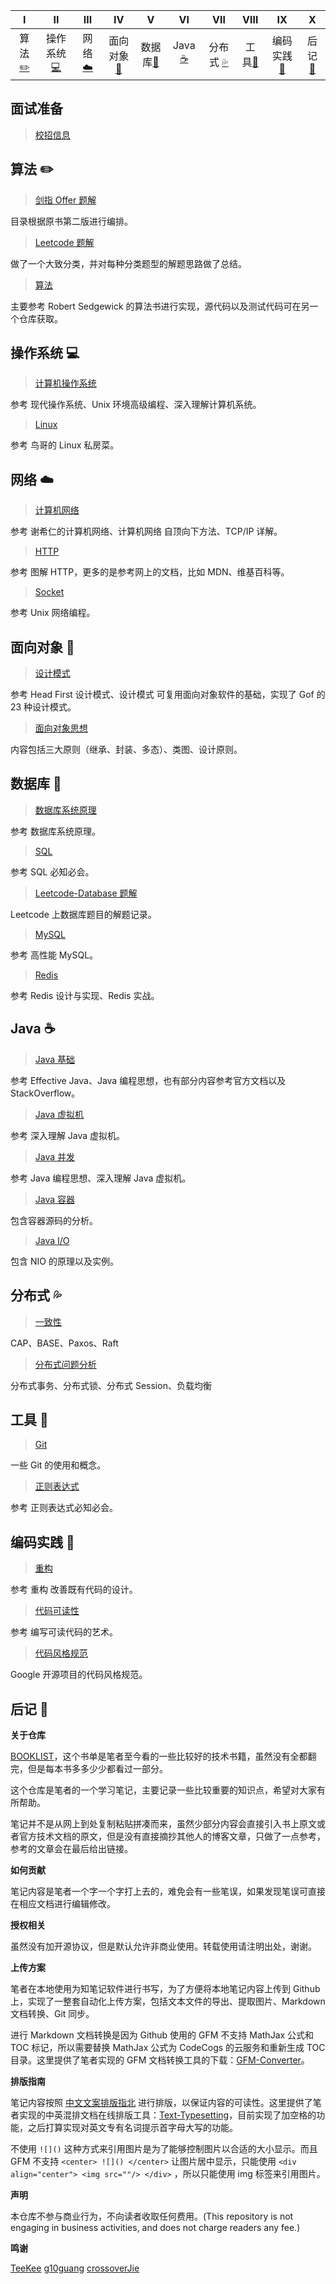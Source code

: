 <!-- ![](https://img.shields.io/badge/update-today-blue.svg) ![](https://img.shields.io/badge/gitbook-making-lightgrey.svg)</br> -->
| Ⅰ | Ⅱ | Ⅲ | Ⅳ | Ⅴ | Ⅵ | Ⅶ | Ⅷ | Ⅸ | Ⅹ |
| :--------: | :---------: | :---------: | :---------: | :---------: | :---------:| :---------: | :-------: | :-------:| :------:|
| 算法[:pencil2:](#算法-pencil2) | 操作系统[:computer:](#操作系统-computer)|网络[:cloud:](#网络-cloud) | 面向对象[:couple:](#面向对象-couple) |数据库[:floppy_disk:](#数据库-floppy_disk)| Java [:coffee:](#java-coffee)| 分布式 [:sweat_drops:](#分布式-sweat_drops)| 工具[:hammer:](#工具-hammer)| 编码实践[:speak_no_evil:](#编码实践-speak_no_evil)| 后记[:memo:](#后记-memo) |

## 面试准备

> [校招信息](interview/READEME.md)

## 算法 :pencil2:

> [剑指 Offer 题解](https://github.com/CyC2018/InnterviewNotes/blob/master/notes/剑指%20offer%20题解.md)

目录根据原书第二版进行编排。

> [Leetcode 题解](https://github.com/CyC2018/InnterviewNotes/blob/master/notes/Leetcode%20题解.md)

做了一个大致分类，并对每种分类题型的解题思路做了总结。

> [算法](https://github.com/CyC2018/InnterviewNotes/blob/master/notes/算法.md)

主要参考 Robert Sedgewick 的算法书进行实现，源代码以及测试代码可在另一个仓库获取。

## 操作系统 :computer:

> [计算机操作系统](https://github.com/CyC2018/InnterviewNotes/blob/master/notes/计算机操作系统.md)

参考 现代操作系统、Unix 环境高级编程、深入理解计算机系统。

> [Linux](https://github.com/CyC2018/InnterviewNotes/blob/master/notes/Linux.md)

参考 鸟哥的 Linux 私房菜。

## 网络 :cloud:

> [计算机网络](https://github.com/CyC2018/InnterviewNotes/blob/master/notes/计算机网络.md)

参考 谢希仁的计算机网络、计算机网络 自顶向下方法、TCP/IP 详解。

> [HTTP](https://github.com/CyC2018/InnterviewNotes/blob/master/notes/HTTP.md)

参考 图解 HTTP，更多的是参考网上的文档，比如 MDN、维基百科等。

> [Socket](https://github.com/CyC2018/InnterviewNotes/blob/master/notes/Socket.md)

参考 Unix 网络编程。

## 面向对象 :couple:

> [设计模式](https://github.com/CyC2018/InnterviewNotes/blob/master/notes/设计模式.md)

参考 Head First 设计模式、设计模式 可复用面向对象软件的基础，实现了 Gof 的 23 种设计模式。

> [面向对象思想](https://github.com/CyC2018/InnterviewNotes/blob/master/notes/面向对象思想.md)

内容包括三大原则（继承、封装、多态）、类图、设计原则。

## 数据库 :floppy_disk:

> [数据库系统原理](https://github.com/CyC2018/InnterviewNotes/blob/master/notes/数据库系统原理.md)

参考 数据库系统原理。

> [SQL](https://github.com/CyC2018/InnterviewNotes/blob/master/notes/SQL.md)

参考 SQL 必知必会。

> [Leetcode-Database 题解](https://github.com/CyC2018/InnterviewNotes/blob/master/notes/Leetcode-Database%20题解.md)

Leetcode 上数据库题目的解题记录。

> [MySQL](https://github.com/CyC2018/InnterviewNotes/blob/master/notes/MySQL.md)

参考 高性能 MySQL。

> [Redis](https://github.com/CyC2018/InnterviewNotes/blob/master/notes/Redis.md)

参考 Redis 设计与实现、Redis 实战。

## Java :coffee:

> [Java 基础](https://github.com/CyC2018/InnterviewNotes/blob/master/notes/Java%20基础.md)

参考 Effective Java、Java 编程思想，也有部分内容参考官方文档以及 StackOverflow。

> [Java 虚拟机](https://github.com/CyC2018/InnterviewNotes/blob/master/notes/Java%20虚拟机.md)

参考 深入理解 Java 虚拟机。

> [Java 并发](https://github.com/CyC2018/InnterviewNotes/blob/master/notes/Java%20并发.md)

参考 Java 编程思想、深入理解 Java 虚拟机。

> [Java 容器](https://github.com/CyC2018/InnterviewNotes/blob/master/notes/Java%20容器.md)

包含容器源码的分析。

> [Java I/O](https://github.com/CyC2018/InnterviewNotes/blob/master/notes/Java%20IO.md)

包含 NIO 的原理以及实例。

## 分布式 :sweat_drops:

> [一致性](https://github.com/CyC2018/InnterviewNotes/blob/master/notes/一致性.md)

CAP、BASE、Paxos、Raft

>[分布式问题分析](https://github.com/CyC2018/InnterviewNotes/blob/master/notes/分布式问题分析.md)

分布式事务、分布式锁、分布式 Session、负载均衡

## 工具 :hammer:

> [Git](https://github.com/CyC2018/InnterviewNotes/blob/master/notes/Git.md)

一些 Git 的使用和概念。

> [正则表达式](https://github.com/CyC2018/InnterviewNotes/blob/master/notes/正则表达式.md)

参考 正则表达式必知必会。

## 编码实践 :speak_no_evil:

> [重构](https://github.com/CyC2018/InnterviewNotes/blob/master/notes/重构.md)

参考 重构 改善既有代码的设计。

> [代码可读性](https://github.com/CyC2018/InnterviewNotes/blob/master/notes/代码可读性.md)

参考 编写可读代码的艺术。

> [代码风格规范](https://github.com/CyC2018/InnterviewNotes/blob/master/notes/代码风格规范.md)

Google 开源项目的代码风格规范。

## 后记 :memo:

**关于仓库**

[BOOKLIST](https://github.com/CyC2018/Interview-Notebook/blob/master/BOOKLIST.md)，这个书单是笔者至今看的一些比较好的技术书籍，虽然没有全都翻完，但是每本书多多少少都看过一部分。

这个仓库是笔者的一个学习笔记，主要记录一些比较重要的知识点，希望对大家有所帮助。

笔记并不是从网上到处复制粘贴拼凑而来，虽然少部分内容会直接引入书上原文或者官方技术文档的原文，但是没有直接摘抄其他人的博客文章，只做了一点参考，参考的文章会在最后给出链接。

**如何贡献**

笔记内容是笔者一个字一个字打上去的，难免会有一些笔误，如果发现笔误可直接在相应文档进行编辑修改。

**授权相关**

虽然没有加开源协议，但是默认允许非商业使用。转载使用请注明出处，谢谢。

**上传方案**

笔者在本地使用为知笔记软件进行书写，为了方便将本地笔记内容上传到 Github 上，实现了一整套自动化上传方案，包括文本文件的导出、提取图片、Markdown 文档转换、Git 同步。

进行 Markdown 文档转换是因为 Github 使用的 GFM 不支持 MathJax 公式和 TOC 标记，所以需要替换 MathJax 公式为 CodeCogs 的云服务和重新生成 TOC 目录。这里提供了笔者实现的 GFM 文档转换工具的下载：[GFM-Converter](https://github.com/CyC2018/GFM-Converter)。

**排版指南**

笔记内容按照 [中文文案排版指北](http://mazhuang.org/wiki/chinese-copywriting-guidelines/) 进行排版，以保证内容的可读性。这里提供了笔者实现的中英混排文档在线排版工具：[Text-Typesetting](https://github.com/CyC2018/Markdown-Typesetting)，目前实现了加空格的功能，之后打算实现对英文专有名词提示首字母大写的功能。

不使用 `![]()` 这种方式来引用图片是为了能够控制图片以合适的大小显示。而且 GFM 不支持 `<center> ![]() </center>` 让图片居中显示，只能使用 `<div align="center"> <img src=""/> </div>` ，所以只能使用 img 标签来引用图片。

**声明**

本仓库不参与商业行为，不向读者收取任何费用。(This repository is not engaging in business activities, and does not charge readers any fee.)

**鸣谢**

[TeeKee](https://github.com/linw7)  [g10guang](https://github.com/g10guang) [crossoverJie](https://github.com/crossoverJie) 

